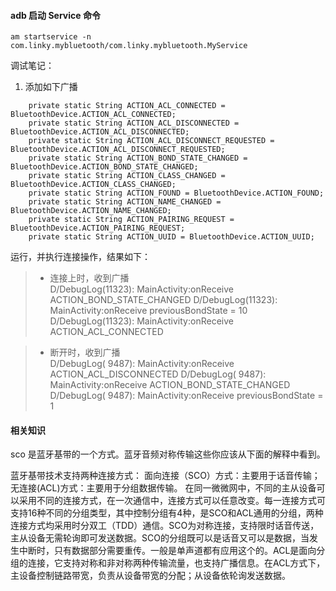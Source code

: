 #### adb 启动 Service 命令

`am startservice -n com.linky.mybluetooth/com.linky.mybluetooth.MyService`

调试笔记：
1. 添加如下广播
```
    private static String ACTION_ACL_CONNECTED = BluetoothDevice.ACTION_ACL_CONNECTED;
    private static String ACTION_ACL_DISCONNECTED = BluetoothDevice.ACTION_ACL_DISCONNECTED;
    private static String ACTION_ACL_DISCONNECT_REQUESTED = BluetoothDevice.ACTION_ACL_DISCONNECT_REQUESTED;
    private static String ACTION_BOND_STATE_CHANGED = BluetoothDevice.ACTION_BOND_STATE_CHANGED;
    private static String ACTION_CLASS_CHANGED = BluetoothDevice.ACTION_CLASS_CHANGED;
    private static String ACTION_FOUND = BluetoothDevice.ACTION_FOUND;
    private static String ACTION_NAME_CHANGED = BluetoothDevice.ACTION_NAME_CHANGED;
    private static String ACTION_PAIRING_REQUEST = BluetoothDevice.ACTION_PAIRING_REQUEST;
    private static String ACTION_UUID = BluetoothDevice.ACTION_UUID;
```
运行，并执行连接操作，结果如下：
>* 连接上时，收到广播<br />
D/DebugLog(11323): MainActivity:onReceive ACTION_BOND_STATE_CHANGED
D/DebugLog(11323): MainActivity:onReceive previousBondState = 10
D/DebugLog(11323): MainActivity:onReceive ACTION_ACL_CONNECTED

>* 断开时，收到广播<br />
D/DebugLog( 9487): MainActivity:onReceive ACTION_ACL_DISCONNECTED
D/DebugLog( 9487): MainActivity:onReceive ACTION_BOND_STATE_CHANGED
D/DebugLog( 9487): MainActivity:onReceive previousBondState = 1

#### 相关知识
sco 是蓝牙基带的一个方式。蓝牙音频对称传输这些你应该从下面的解释中看到。

蓝牙基带技术支持两种连接方式：
面向连接（SCO）方式：主要用于话音传输；
无连接(ACL)方式：主要用于分组数据传输。
在同一微微网中，不同的主从设备可以采用不同的连接方式，在一次通信中，连接方式可以任意改变。每一连接方式可支持16种不同的分组类型，其中控制分组有4种，是SCO和ACL通用的分组，两种连接方式均采用时分双工（TDD）通信。SCO为对称连接，支持限时话音传送，主从设备无需轮询即可发送数据。SCO的分组既可以是话音又可以是数据，当发生中断时，只有数据部分需要重传。一般是单声道都有应用这个的。ACL是面向分组的连接，它支持对称和非对称两种传输流量，也支持广播信息。在ACL方式下，主设备控制链路带宽，负责从设备带宽的分配；从设备依轮询发送数据。
